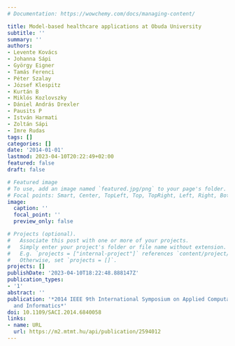 ```yaml
---
# Documentation: https://wowchemy.com/docs/managing-content/

title: Model-based healthcare applications at Obuda University
subtitle: ''
summary: ''
authors:
- Levente Kovács
- Johanna Sápi
- György Eigner
- Tamás Ferenci
- Péter Szalay
- József Klespitz
- Kurtán B
- Miklós Kozlovszky
- Dániel András Drexler
- Pausits P
- István Harmati
- Zoltán Sápi
- Imre Rudas
tags: []
categories: []
date: '2014-01-01'
lastmod: 2023-04-10T20:22:49+02:00
featured: false
draft: false

# Featured image
# To use, add an image named `featured.jpg/png` to your page's folder.
# Focal points: Smart, Center, TopLeft, Top, TopRight, Left, Right, BottomLeft, Bottom, BottomRight.
image:
  caption: ''
  focal_point: ''
  preview_only: false

# Projects (optional).
#   Associate this post with one or more of your projects.
#   Simply enter your project's folder or file name without extension.
#   E.g. `projects = ["internal-project"]` references `content/project/deep-learning/index.md`.
#   Otherwise, set `projects = []`.
projects: []
publishDate: '2023-04-10T18:22:48.888147Z'
publication_types:
- '1'
abstract: ''
publication: '*2014 IEEE 9th International Symposium on Applied Computational Intelligence
  and Informatics*'
doi: 10.1109/SACI.2014.6840058
links:
- name: URL
  url: https://m2.mtmt.hu/api/publication/2594012
---
```

